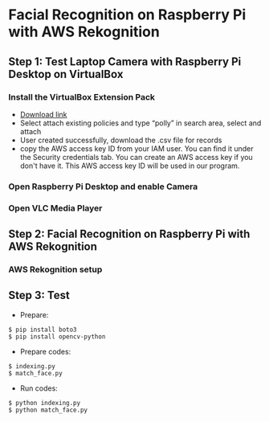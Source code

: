 # Facial Recognition on Raspberry Pi with AWS Rekognition

## Step 1: Test Laptop Camera with Raspberry Pi Desktop on VirtualBox
 
### Install the VirtualBox Extension Pack  
* [Download link](https://www.virtualbox.org/wiki/Downloads)
* Select attach existing policies and type “polly” in search area, select and attach
* User created successfully, download the .csv file for records
* copy the AWS access key ID from your IAM user. You can find it under the Security credentials tab. You can create an AWS access key if you don't have it. This AWS access key ID will be used in our program.

### Open Raspberry Pi Desktop and enable Camera
### Open VLC Media Player
## Step 2: Facial Recognition on Raspberry Pi with AWS Rekognition
### AWS Rekognition setup
## Step 3: Test 
* Prepare:
```
$ pip install boto3
$ pip install opencv-python
```
* Prepare codes:
```
$ indexing.py
$ match_face.py
```
* Run codes:
```
$ python indexing.py
$ python match_face.py
```
